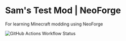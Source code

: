 # Sam's Test Mod | NeoForge

For learning Minecraft modding using NeoForge

![GitHub Actions Workflow Status](https://img.shields.io/github/actions/workflow/status/SamKemp/SamsTestMod-NeoForge/build.yml?style=for-the-badge)
